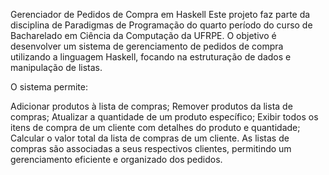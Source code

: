Gerenciador de Pedidos de Compra em Haskell
Este projeto faz parte da disciplina de Paradigmas de Programação do quarto período do curso de Bacharelado em Ciência da Computação da UFRPE. O objetivo é desenvolver um sistema de gerenciamento de pedidos de compra utilizando a linguagem Haskell, focando na estruturação de dados e manipulação de listas.

O sistema permite:

Adicionar produtos à lista de compras;
Remover produtos da lista de compras;
Atualizar a quantidade de um produto específico;
Exibir todos os itens de compra de um cliente com detalhes do produto e quantidade;
Calcular o valor total da lista de compras de um cliente.
As listas de compras são associadas a seus respectivos clientes, permitindo um gerenciamento eficiente e organizado dos pedidos.

